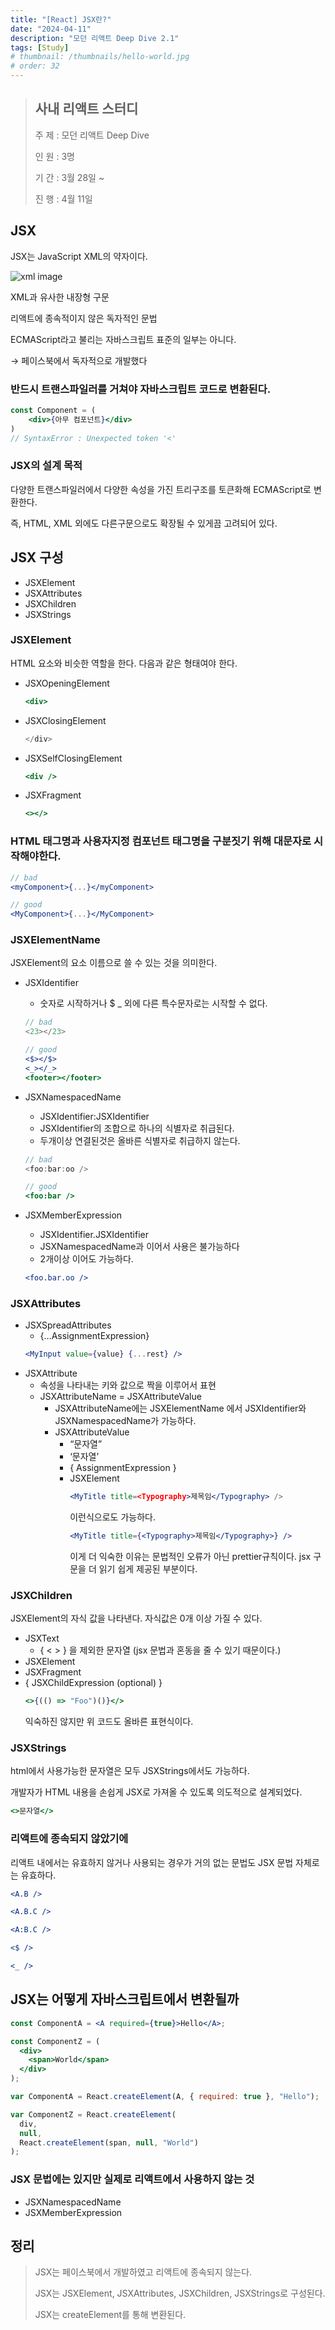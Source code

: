 ```yaml
---
title: "[React] JSX란?"
date: "2024-04-11"
description: "모던 리액트 Deep Dive 2.1"
tags: [Study]
# thumbnail: /thumbnails/hello-world.jpg
# order: 32
---
```


> ## 사내 리액트 스터디
>
> 주 제 : 모던 리액트 Deep Dive
>
> 인 원 : 3명
>
> 기 간 : 3월 28일 ~
>
> 진 행 : 4월 11일

## JSX

JSX는 JavaScript XML의 약자이다.

<img src="./react-deepdive-2.1-1.png" alt="xml image" />

XML과 유사한 내장형 구문

리액트에 종속적이지 않은 독자적인 문법

ECMAScript라고 불리는 자바스크립트 표준의 일부는 아니다.

→ 페이스북에서 독자적으로 개발했다

### 반드시 트랜스파일러를 거쳐야 자바스크립트 코드로 변환된다.

```jsx
const Component = (
	<div>{아무 컴포넌트}</div>
)
// SyntaxError : Unexpected token '<'
```

### JSX의 설계 목적

다양한 트랜스파일러에서 다양한 속성을 가진 트리구조를 토큰화해 ECMAScript로 변환한다.

즉, HTML, XML 외에도 다른구문으로도 확장될 수 있게끔 고려되어 있다.

## JSX 구성

- JSXElement
- JSXAttributes
- JSXChildren
- JSXStrings

### JSXElement

HTML 요소와 비슷한 역할을 한다. 다음과 같은 형태여야 한다.

- JSXOpeningElement
  ```jsx
  <div>
  ```
- JSXClosingElement
  ```jsx
  </div>
  ```
- JSXSelfClosingElement
  ```jsx
  <div />
  ```
- JSXFragment
  ```jsx
  <></>
  ```

### HTML 태그명과 사용자지정 컴포넌트 태그명을 구분짓기 위해 대문자로 시작해야한다.

```jsx
// bad
<myComponent>{...}</myComponent>

// good
<MyComponent>{...}</MyComponent>
```

### JSXElementName

JSXElement의 요소 이름으로 쓸 수 있는 것을 의미한다.

- JSXIdentifier

  - 숫자로 시작하거나 $ \_ 외에 다른 특수문자로는 시작할 수 없다.

  ```jsx
  // bad
  <23></23>

  // good
  <$></$>
  <_></_>
  <footer></footer>
  ```

- JSXNamespacedName

  - JSXIdentifier:JSXIdentifier
  - JSXIdentifier의 조합으로 하나의 식별자로 취급된다.
  - 두개이상 연결된것은 올바른 식별자로 취급하지 않는다.

  ```jsx
  // bad
  <foo:bar:oo />

  // good
  <foo:bar />
  ```

- JSXMemberExpression
  - JSXIdentifier.JSXIdentifier
  - JSXNamespacedName과 이어서 사용은 불가능하다
  - 2개이상 이어도 가능하다.
  ```jsx
  <foo.bar.oo />
  ```

### JSXAttributes

- JSXSpreadAttributes
  - {…AssignmentExpression}
  ```jsx
  <MyInput value={value} {...rest} />
  ```
- JSXAttribute
  - 속성을 나타내는 키와 값으로 짝을 이루어서 표현
  - JSXAttributeName = JSXAttributeValue
    - JSXAttributeName에는 JSXElementName 에서 JSXIdentifier와 JSXNamespacedName가 가능하다.
    - JSXAttributeValue
      - “문자열”
      - ‘문자열’
      - { AssignmentExpression }
      - JSXElement
        ```jsx
        <MyTitle title=<Typography>제목임</Typography> />
        ```
        이런식으로도 가능하다.
        ```jsx
        <MyTitle title={<Typography>제목임</Typography>} />
        ```
        이게 더 익숙한 이유는 문법적인 오류가 아닌 prettier규칙이다.
        jsx 구문을 더 읽기 쉽게 제공된 부분이다.

### JSXChildren

JSXElement의 자식 값을 나타낸다. 자식값은 0개 이상 가질 수 있다.

- JSXText
  - { < > } 을 제외한 문자열 (jsx 문법과 혼동을 줄 수 있기 때문이다.)
- JSXElement
- JSXFragment
- { JSXChildExpression (optional) }
  ```jsx
  <>{(() => "Foo")()}</>
  ```
  익숙하진 않지만 위 코드도 올바른 표현식이다.

### JSXStrings

html에서 사용가능한 문자열은 모두 JSXStrings에서도 가능하다.

개발자가 HTML 내용을 손쉽게 JSX로 가져올 수 있도록 의도적으로 설계되었다.

```jsx
<>문자열</>
```

### 리액트에 종속되지 않았기에

리액트 내에서는 유효하지 않거나 사용되는 경우가 거의 없는 문법도 JSX 문법 자체로는 유효하다.

```jsx
<A.B />

<A.B.C />

<A:B.C />

<$ />

<_ />
```

## JSX는 어떻게 자바스크립트에서 변환될까

```jsx
const ComponentA = <A required={true}>Hello</A>;

const ComponentZ = (
  <div>
    <span>World</span>
  </div>
);
```

```jsx
var ComponentA = React.createElement(A, { required: true }, "Hello");

var ComponentZ = React.createElement(
  div,
  null,
  React.createElement(span, null, "World")
);
```

### JSX 문법에는 있지만 실제로 리액트에서 사용하지 않는 것

- JSXNamespacedName
- JSXMemberExpression

## 정리

> JSX는 페이스북에서 개발하였고 리액트에 종속되지 않는다.
>
> JSX는 JSXElement, JSXAttributes, JSXChildren, JSXStrings로 구성된다.
>
> JSX는 createElement를 통해 변환된다.
